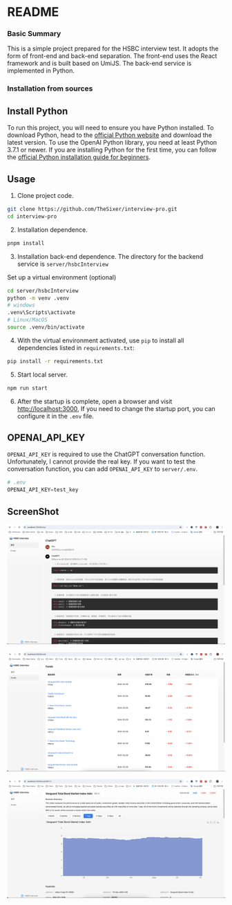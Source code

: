 # README

### Basic Summary

This is a simple project prepared for the HSBC interview test. It adopts the form of front-end and back-end separation. The front-end uses the React framework and is built based on UmiJS. The back-end service is implemented in Python.

### Installation from sources

## Install Python
To run this project, you will need to ensure you have Python installed. 
To download Python, head to the [official Python website](https://www.python.org/downloads/) and download the latest version. To use the OpenAI Python library, you need at least Python 3.7.1 or newer. If you are installing Python for the first time, you can follow the [official Python installation guide for beginners](https://wiki.python.org/moin/BeginnersGuide/Download).

## Usage

1. Clone project code.

```bash
git clone https://github.com/TheSixer/interview-pro.git
cd interview-pro
```

2. Installation dependence.

```bash
pnpm install
```

3. Installation back-end dependence.
   The directory for the backend service is `server/hsbcInterview`

  Set up a virtual environment (optional)

```bash
cd server/hsbcInterview
python -m venv .venv
# windows
.venv\Scripts\activate
# Linux/MacOS
source .venv/bin/activate
```
4. With the virtual environment activated, use `pip` to install all dependencies listed in `requirements.txt`:

```bash
pip install -r requirements.txt
```

5. Start local server.
```bash
npm run start
```

6. After the startup is complete, open a browser and visit [http://localhost:3000](http://localhost:3000), If you need to change the startup port, you can configure it in the `.env` file.

## OPENAI_API_KEY

`OPENAI_API_KEY` is required to use the ChatGPT conversation function. Unfortunately, I cannot provide the real key. If you want to test the conversation function, you can add `OPENAI_API_KEY` to `server/.env`.

```py server/.env
# .env
OPENAI_API_KEY=test_key
```

## ScreenShot

![Chat Page](./screenshot01.jpg)

![Fund List Page](./screenshot02.jpg)

![Fund Detail Page](./screenshot03.jpg)
